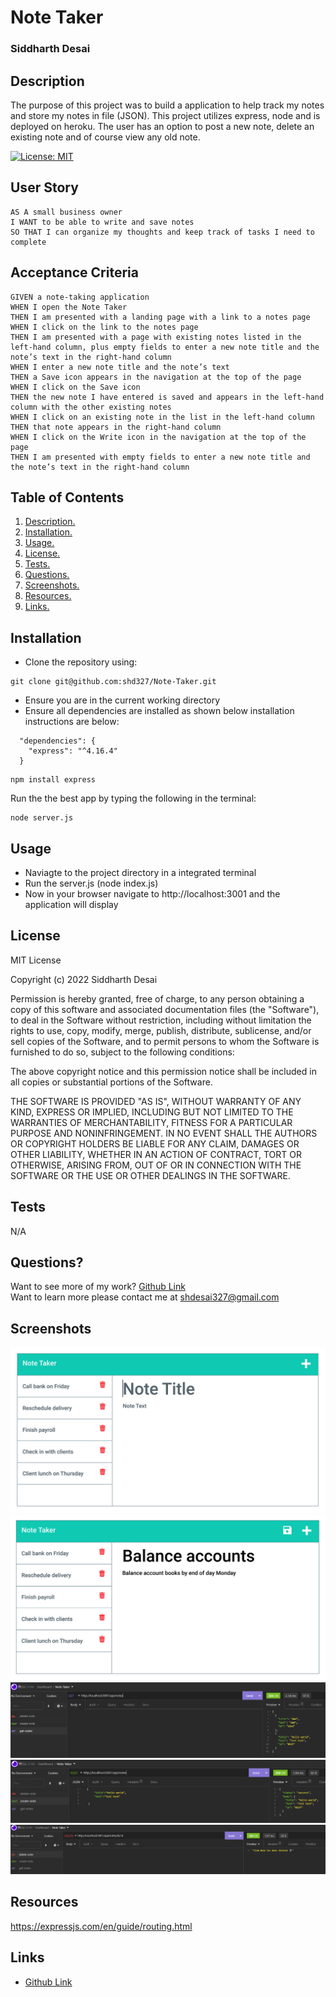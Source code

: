 # Note Taker
### Siddharth Desai

## Description

The purpose of this project was to build a application to help track my notes and store my notes in file (JSON). This project utilizes express, node and is deployed on heroku. The user has an option to post a new note, delete an existing note and of course view any old note.

[![License: MIT](https://img.shields.io/badge/License-MIT-yellow.svg)](https://opensource.org/licenses/MIT)


## User Story

```
AS A small business owner
I WANT to be able to write and save notes
SO THAT I can organize my thoughts and keep track of tasks I need to complete
```


## Acceptance Criteria

```
GIVEN a note-taking application
WHEN I open the Note Taker
THEN I am presented with a landing page with a link to a notes page
WHEN I click on the link to the notes page
THEN I am presented with a page with existing notes listed in the left-hand column, plus empty fields to enter a new note title and the note’s text in the right-hand column
WHEN I enter a new note title and the note’s text
THEN a Save icon appears in the navigation at the top of the page
WHEN I click on the Save icon
THEN the new note I have entered is saved and appears in the left-hand column with the other existing notes
WHEN I click on an existing note in the list in the left-hand column
THEN that note appears in the right-hand column
WHEN I click on the Write icon in the navigation at the top of the page
THEN I am presented with empty fields to enter a new note title and the note’s text in the right-hand column
```


## Table of Contents
1. [ Description. ](#description)
2. [ Installation. ](#installation)
3. [ Usage. ](#usage)
4. [ License. ](#license)
6. [ Tests. ](#tests)
7. [ Questions. ](#questions)
8. [ Screenshots. ](#screenshots)
9. [ Resources. ](#resources)
10. [ Links. ](#links)


## Installation
* Clone the repository using:
```
git clone git@github.com:shd327/Note-Taker.git
```
* Ensure you are in the current working directory
* Ensure all dependencies are installed as shown below installation instructions are below:
```
  "dependencies": {
    "express": "^4.16.4"
  }

```
```
npm install express
```

Run the the best app by typing the following in the terminal:
```
node server.js
```

## Usage
* Naviagte to the project directory in a integrated terminal
* Run the server.js (node index.js)
* Now in your browser navigate to http://localhost:3001 and the application will display

## License
MIT License

Copyright (c) 2022 Siddharth Desai

Permission is hereby granted, free of charge, to any person obtaining a copy
of this software and associated documentation files (the "Software"), to deal
in the Software without restriction, including without limitation the rights
to use, copy, modify, merge, publish, distribute, sublicense, and/or sell
copies of the Software, and to permit persons to whom the Software is
furnished to do so, subject to the following conditions:

The above copyright notice and this permission notice shall be included in all
copies or substantial portions of the Software.

THE SOFTWARE IS PROVIDED "AS IS", WITHOUT WARRANTY OF ANY KIND, EXPRESS OR
IMPLIED, INCLUDING BUT NOT LIMITED TO THE WARRANTIES OF MERCHANTABILITY,
FITNESS FOR A PARTICULAR PURPOSE AND NONINFRINGEMENT. IN NO EVENT SHALL THE
AUTHORS OR COPYRIGHT HOLDERS BE LIABLE FOR ANY CLAIM, DAMAGES OR OTHER
LIABILITY, WHETHER IN AN ACTION OF CONTRACT, TORT OR OTHERWISE, ARISING FROM,
OUT OF OR IN CONNECTION WITH THE SOFTWARE OR THE USE OR OTHER DEALINGS IN THE
SOFTWARE.

## Tests
N/A

## Questions?
Want to see more of my work? [Github Link](https://github.com/shd327)
<br/>
Want to learn more please contact me at shdesai327@gmail.com

## Screenshots
![Application-1](./Assets/11-express-homework-demo-01.png)
![Application-1](./Assets/11-express-homework-demo-02.png)
![get](./Assets/get.PNG)
![post](./Assets/post.PNG)
![delete](./Assets/delete.PNG)

## Resources
https://expressjs.com/en/guide/routing.html


## Links

* [Github Link](https://github.com/shd327/Note-Taker)
